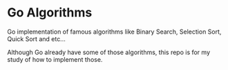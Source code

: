 # Go Algorithms

Go implementation of famous algorithms like Binary Search, Selection Sort,
Quick Sort and etc...

Although Go already have some of those algorithms, this repo is for
my study of how to implement those.
